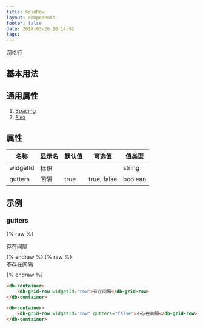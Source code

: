```yaml
---
title: GridRow
layout: components
footer: false
date: 2018-03-26 10:14:52
tags:
---
```


网格行

## 基本用法

## 通用属性

1. [Spacing](../Utilities/Spacing.html)
1. [Flex](../Utilities/Flex.html)

## 属性

| 名称  | 显示名 | 默认值 | 可选值 |值类型 |
| ----- | ------ | ----- | ----- | --------- |
| widgetId | 标识 | | | string |
| gutters | 间隔 | true | true, false| boolean |

## 示例

### gutters

{% raw %}
<div class="container" style="max-length: 90%">
    <div id="row" class="bg-primary border" >
        <div class="bg-success text-light m-2" style="height:30px">存在间隔</div>
    </div>
</div>
{% endraw %}
{% raw %}
<div class="container" style="max-length: 90%">
    <div id="row" class="bg-primary border">
        <div class="bg-success text-light my-2" style="height:30px">不存在间隔</div>
    </div>
</div>
{% endraw %}

```html
<db-container>
    <db-grid-row widgetId="row">存在间隔</db-grid-row>
</db-container>
```
```html
<db-container>
    <db-grid-row widgetId="row" gutters="false">不存在间隔</db-grid-row>
</db-container>
```


